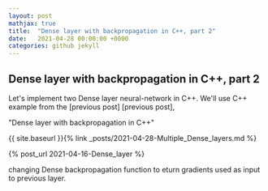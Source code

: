 ```yaml
---
layout: post
mathjax: true
title:  "Dense layer with backpropagation in C++, part 2"
date:   2021-04-28 00:00:00 +0000
categories: github jekyll
---
```


## Dense layer with backpropagation in C++, part 2

Let's implement two Dense layer neural-network in C++.
We'll use C++ example from the [previous post]  [previous post],

"Dense layer with backpropagation in C++"

{{ site.baseurl }}{% link _posts/2021-04-28-Multiple_Dense_layers.md %}

{% post_url 2021-04-16-Dense_layer %}

changing Dense backpropagation function to eturn gradients used
as input to previous layer.

[previous_post]:  {2021-04-28-Multiple_Dense_layers.md}
